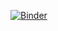 [![Binder](https://mybinder.org/badge_logo.svg)](https://mybinder.org/v2/gh/djpbarry/Enhancing-Reproducibility/HEAD?urlpath=%2Fdoc%2Ftree%2Fnotebooks%2Fcompanion_notebook.ipynb)
